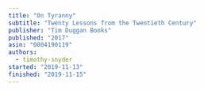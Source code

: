 ```yaml
---
title: "On Tyranny"
subtitle: "Twenty Lessons from the Twentieth Century"
publisher: "Tim Duggan Books"
published: "2017"
asin: "0804190119"
authors:
  - timothy-snyder
started: "2019-11-13"
finished: "2019-11-15"
---
```

